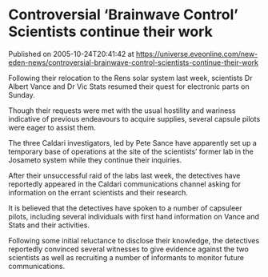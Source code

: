 # Controversial ‘Brainwave Control’ Scientists continue their work
Published on 2005-10-24T20:41:42 at https://universe.eveonline.com/new-eden-news/controversial-brainwave-control-scientists-continue-their-work

Following their relocation to the Rens solar system last week, scientists Dr Albert Vance and Dr Vic Stats resumed their quest for electronic parts on Sunday.   
  
Though their requests were met with the usual hostility and wariness indicative of previous endeavours to acquire supplies, several capsule pilots were eager to assist them.   
  
The three Caldari investigators, led by Pete Sance have apparently set up a temporary base of operations at the site of the scientists’ former lab in the Josameto system while they continue their inquiries.   
  
After their unsuccessful raid of the labs last week, the detectives have reportedly appeared in the Caldari communications channel asking for information on the errant scientists and their research.   
  
It is believed that the detectives have spoken to a number of capsuleer pilots, including several individuals with first hand information on Vance and Stats and their activities.   
  
Following some initial reluctance to disclose their knowledge, the detectives reportedly convinced several witnesses to give evidence against the two scientists as well as recruiting a number of informants to monitor future communications.
